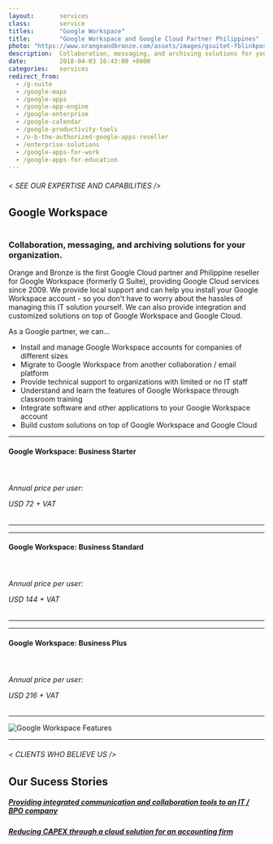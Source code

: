 ```yaml
---
layout:       services
class:        service
titles:       "Google Workspace"
title:        "Google Workspace and Google Cloud Partner Philippines"
photo: "https://www.orangeandbronze.com/assets/images/gsuitet-fblinkpost-photo.png"
description:  Collaboration, messaging, and archiving solutions for your organization.
date:         2018-04-03 16:43:00 +0800
categories:   services
redirect_from:
  - /g-suite
  - /google-maps
  - /google-apps
  - /google-app-engine
  - /google-enterprise
  - /google-calendar
  - /google-productivity-tools
  - /o-b-the-authorized-google-apps-reseller
  - /enterprise-solutions
  - /google-apps-for-work
  - /google-apps-for-education
---
```


<div id="serviceContent3" class="section-content">
  <div class="section-title">
    <H6>
      &lt; SEE OUR EXPERTISE AND CAPABILITIES /&gt;
    </H6>
    <H2>Google Workspace</H2>
    <img class="bg" src="{{ "assets/images/title-services.png" | relative_url }}" alt="" />
  </div>
  <div class="row">
    <div class="col">
      <H3>Collaboration, messaging, and archiving solutions for your organization.</H3>
      <p>
        Orange and Bronze is the first Google Cloud partner and Philippine reseller for Google Workspace (formerly G Suite), providing Google Cloud services since 2009. We provide local support and can help you install your Google Workspace account - so you don't have to worry about the hassles of managing this IT solution yourself. We can also provide integration and customized solutions on top of Google Workspace and Google Cloud.
      </p>
    <p>As a Google partner, we can...</p>
      <ul>
        <li>
           Install and manage Google Workspace accounts for companies of different sizes
        </li>
        <li>
             Migrate to Google Workspace from another collaboration / email platform
        </li>
        <li>
             Provide technical support to organizations with limited or no IT staff
        </li>
        <li>
             Understand and learn the features of Google Workspace through classroom training
        </li>
        <li>
             Integrate software and other applications to your Google Workspace account
        </li>
        <li>Build custom solutions on top of Google Workspace and Google Cloud</li>
      </ul>
      <div class="row">
      <div class="col-6 col-sm-6 col-md-6 col-lg-3">
            <hr>
              <h4><span>Google Workspace: Business Starter</span></h4><br>
              <h6>Annual price per user:<p>USD 72 + VAT</p></h6>
            <hr>
      </div>
      <div class="col-6 col-sm-6 col-md-6 col-lg-3">
            <hr>
              <h4><span>Google Workspace: Business Standard</span></h4><br>
              <h6>Annual price per user:<p>USD 144 + VAT</p></h6>
            <hr>
      </div>
      <div class="col-6 col-sm-6 col-md-6 col-lg-3">
            <hr>
              <h4><span>Google Workspace: Business Plus</span></h4><br>
              <h6>Annual price per user:<p>USD 216 + VAT</p></h6>
            <hr>
      </div>
  </div>
      <div>
        <img src="{{ "assets/images/img-gsuite.jpg" | relative_url }}" alt="Google Workspace Features" class="img-fluid m30" />
      </div>
    </div>
  </div>
  </div>
<hr>
  <div class="section-title">
    <h6> < CLIENTS WHO BELIEVE US /> </h6>
    <h2>Our Sucess Stories</h2>
  </div>
  <div class="container">
    <div class="row">
        <div class="col-12 col-sm-6 casestudy-btncontainer -left">
          <a href="/works/providing-integrated-communication/" class="casestudy-button">
            <div class="casestudy-content -left">
              <h5 class="title">Providing integrated communication and collaboration tools to an IT / BPO company</h5>
            </div>
          </a>
        </div>
        <div class="col-12 col-sm-6 casestudy-btncontainer -right">
          <a href="/works/reducing-capex/" class="casestudy-button">
            <div class="casestudy-content -right">
              <h5 class="title">Reducing CAPEX through a cloud solution for an accounting firm</h5>
            </div>
          </a>
        </div>
    </div>
</div>
